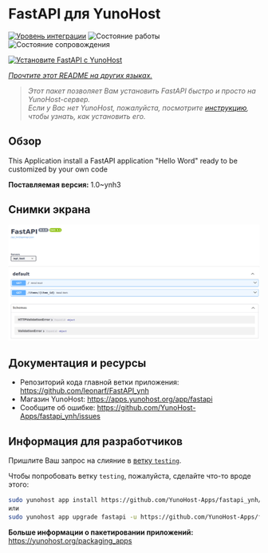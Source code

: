 <!--
Важно: этот README был автоматически сгенерирован <https://github.com/YunoHost/apps/tree/master/tools/readme_generator>
Он НЕ ДОЛЖЕН редактироваться вручную.
-->

# FastAPI для YunoHost

[![Уровень интеграции](https://dash.yunohost.org/integration/fastapi.svg)](https://ci-apps.yunohost.org/ci/apps/fastapi/) ![Состояние работы](https://ci-apps.yunohost.org/ci/badges/fastapi.status.svg) ![Состояние сопровождения](https://ci-apps.yunohost.org/ci/badges/fastapi.maintain.svg)

[![Установите FastAPI с YunoHost](https://install-app.yunohost.org/install-with-yunohost.svg)](https://install-app.yunohost.org/?app=fastapi)

*[Прочтите этот README на других языках.](./ALL_README.md)*

> *Этот пакет позволяет Вам установить FastAPI быстро и просто на YunoHost-сервер.*  
> *Если у Вас нет YunoHost, пожалуйста, посмотрите [инструкцию](https://yunohost.org/install), чтобы узнать, как установить его.*

## Обзор

This Application install a FastAPI application "Hello Word" ready to be customized by your own code

**Поставляемая версия:** 1.0~ynh3

## Снимки экрана

![Снимок экрана FastAPI](./doc/screenshots/screenshot.png)

## Документация и ресурсы

- Репозиторий кода главной ветки приложения: <https://github.com/leonarf/FastAPI_ynh>
- Магазин YunoHost: <https://apps.yunohost.org/app/fastapi>
- Сообщите об ошибке: <https://github.com/YunoHost-Apps/fastapi_ynh/issues>

## Информация для разработчиков

Пришлите Ваш запрос на слияние в [ветку `testing`](https://github.com/YunoHost-Apps/fastapi_ynh/tree/testing).

Чтобы попробовать ветку `testing`, пожалуйста, сделайте что-то вроде этого:

```bash
sudo yunohost app install https://github.com/YunoHost-Apps/fastapi_ynh/tree/testing --debug
или
sudo yunohost app upgrade fastapi -u https://github.com/YunoHost-Apps/fastapi_ynh/tree/testing --debug
```

**Больше информации о пакетировании приложений:** <https://yunohost.org/packaging_apps>
